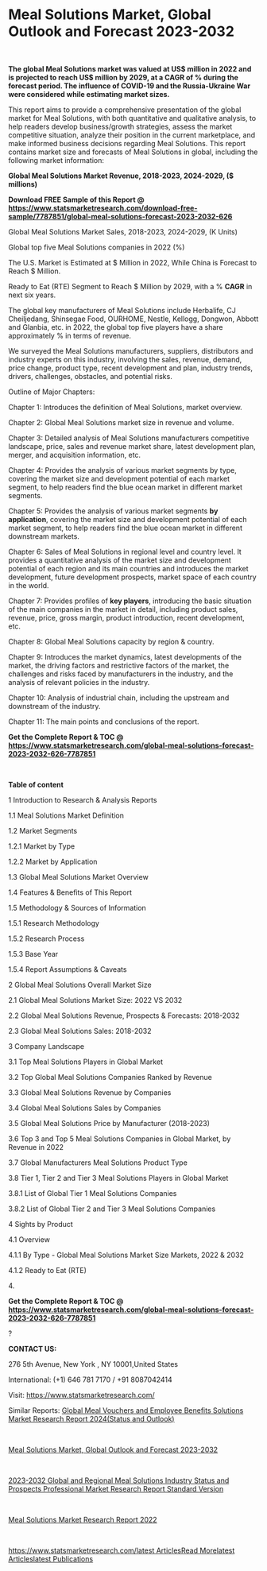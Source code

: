 <h1>Meal Solutions Market, Global Outlook and Forecast 2023-2032</h1><br/><p><strong>The global Meal Solutions market was valued at US$ million in 2022 and is projected to reach US$ million by 2029, at a <strong>CAGR</strong> of % during the forecast period. The influence of COVID-19 and the Russia-Ukraine War were considered while estimating market sizes.</strong></p>
 
 
 
 <p>This report aims to provide a comprehensive presentation of the global market for Meal Solutions, with both quantitative and qualitative analysis, to help readers develop business/growth strategies, assess the market competitive situation, analyze their position in the current marketplace, and make informed business decisions regarding Meal Solutions. This report contains market size and forecasts of Meal Solutions in global, including the following market information:</p>
 
 
 
 <p><strong>Global Meal Solutions Market Revenue, 2018-2023, 2024-2029, ($ millions)</strong></p>
 
 
 
 <p><strong>Download FREE Sample of this Report @ <a href="https://www.statsmarketresearch.com/download-free-sample/7787851/global-meal-solutions-forecast-2023-2032-626">https://www.statsmarketresearch.com/download-free-sample/7787851/global-meal-solutions-forecast-2023-2032-626</a></strong></p>
 
 
 
 <p>Global Meal Solutions Market Sales, 2018-2023, 2024-2029, (K Units)</p>
 
 
 
 <p>Global top five Meal Solutions companies in 2022 (%)</p>
 
 
 
 <p>The U.S. Market is Estimated at $ Million in 2022, While China is Forecast to Reach $ Million.</p>
 
 
 
 <p>Ready to Eat (RTE) Segment to Reach $ Million by 2029, with a % <strong>CAGR</strong> in next six years.</p>
 
 
 
 <p>The global key manufacturers of Meal Solutions include Herbalife, CJ Cheiljedang, Shinsegae Food, OURHOME, Nestle, Kellogg, Dongwon, Abbott and Glanbia, etc. in 2022, the global top five players have a share approximately % in terms of revenue.</p>
 
 
 
 <p>We surveyed the Meal Solutions manufacturers, suppliers, distributors and industry experts on this industry, involving the sales, revenue, demand, price change, product type, recent development and plan, industry trends, drivers, challenges, obstacles, and potential risks.</p>
 
 
 
 <p>Outline of Major Chapters:</p>
 
 
 
 <p>Chapter 1: Introduces the definition of Meal Solutions, market overview.</p>
 
 
 
 <p>Chapter 2: Global Meal Solutions market size in revenue and volume.</p>
 
 
 
 <p>Chapter 3: Detailed analysis of Meal Solutions manufacturers competitive landscape, price, sales and revenue market share, latest development plan, merger, and acquisition information, etc.</p>
 
 
 
 <p>Chapter 4: Provides the analysis of various market segments by type, covering the market size and development potential of each market segment, to help readers find the blue ocean market in different market segments.</p>
 
 
 
 <p>Chapter 5: Provides the analysis of various market segments <strong>by application</strong>, covering the market size and development potential of each market segment, to help readers find the blue ocean market in different downstream markets.</p>
 
 
 
 <p>Chapter 6: Sales of Meal Solutions in regional level and country level. It provides a quantitative analysis of the market size and development potential of each region and its main countries and introduces the market development, future development prospects, market space of each country in the world.</p>
 
 
 
 <p>Chapter 7: Provides profiles of <strong>key players</strong>, introducing the basic situation of the main companies in the market in detail, including product sales, revenue, price, gross margin, product introduction, recent development, etc.</p>
 
 
 
 <p>Chapter 8: Global Meal Solutions capacity by region & country.</p>
 
 
 
 <p>Chapter 9: Introduces the market dynamics, latest developments of the market, the driving factors and restrictive factors of the market, the challenges and risks faced by manufacturers in the industry, and the analysis of relevant policies in the industry.</p>
 
 
 
 <p>Chapter 10: Analysis of industrial chain, including the upstream and downstream of the industry.</p>
 
 
 
 <p>Chapter 11: The main points and conclusions of the report.</p>
 
 
 
 <div><b>Get the Complete Report & TOC @ <a href="https://www.statsmarketresearch.com/global-meal-solutions-forecast-2023-2032-626-7787851">https://www.statsmarketresearch.com/global-meal-solutions-forecast-2023-2032-626-7787851</a></b></div>
 
 
 
 <p><br />
 
 <b>Table of content</b></p>
 
 
 
 <p>1 Introduction to Research & Analysis Reports<br />
 
 1.1 Meal Solutions Market Definition<br />
 
 1.2 Market Segments<br />
 
 1.2.1 Market by Type<br />
 
 1.2.2 Market by Application<br />
 
 1.3 Global Meal Solutions Market Overview<br />
 
 1.4 Features & Benefits of This Report<br />
 
 1.5 Methodology & Sources of Information<br />
 
 1.5.1 Research Methodology<br />
 
 1.5.2 Research Process<br />
 
 1.5.3 Base Year<br />
 
 1.5.4 Report Assumptions & Caveats<br />
 
 2 Global Meal Solutions Overall Market Size<br />
 
 2.1 Global Meal Solutions Market Size: 2022 VS 2032<br />
 
 2.2 Global Meal Solutions Revenue, Prospects & Forecasts: 2018-2032<br />
 
 2.3 Global Meal Solutions Sales: 2018-2032<br />
 
 3 Company Landscape<br />
 
 3.1 Top Meal Solutions Players in Global Market<br />
 
 3.2 Top Global Meal Solutions Companies Ranked by Revenue<br />
 
 3.3 Global Meal Solutions Revenue by Companies<br />
 
 3.4 Global Meal Solutions Sales by Companies<br />
 
 3.5 Global Meal Solutions Price by Manufacturer (2018-2023)<br />
 
 3.6 Top 3 and Top 5 Meal Solutions Companies in Global Market, by Revenue in 2022<br />
 
 3.7 Global Manufacturers Meal Solutions Product Type<br />
 
 3.8 Tier 1, Tier 2 and Tier 3 Meal Solutions Players in Global Market<br />
 
 3.8.1 List of Global Tier 1 Meal Solutions Companies<br />
 
 3.8.2 List of Global Tier 2 and Tier 3 Meal Solutions Companies<br />
 
 4 Sights by Product<br />
 
 4.1 Overview<br />
 
 4.1.1 By Type - Global Meal Solutions Market Size Markets, 2022 & 2032<br />
 
 4.1.2 Ready to Eat (RTE)<br />
 
 4.</p>
 
 
 
 <div><b>Get the Complete Report & TOC @ <a href="https://www.statsmarketresearch.com/global-meal-solutions-forecast-2023-2032-626-7787851">https://www.statsmarketresearch.com/global-meal-solutions-forecast-2023-2032-626-7787851</a></b></div>
 
 
 
 <p>? </p>
 
 
 
 <p><b>CONTACT US:</b><br />
 
 276 5th Avenue, New York , NY 10001,United States<br />
 
 International: (+1) 646 781 7170 / +91 8087042414<br />
 
 Visit: <a href="https://www.statsmarketresearch.com/">https://www.statsmarketresearch.com/</a><br />
 
 Similar Reports: <a href="https://www.statsmarketresearch.com/global-meal-solutions-forecast-2023-2032-626-7787851">Global Meal Vouchers and Employee Benefits Solutions Market Research Report 2024(Status and Outlook)</a><br />
 
 <br />
 
 <a href="https://www.statsmarketresearch.com/global-meal-solutions-forecast-2023-2032-626-7787851">Meal Solutions Market, Global Outlook and Forecast 2023-2032</a><br />
 
 <br />
 
 <a href="https://www.statsmarketresearch.com/global-meal-solutions-forecast-2023-2032-626-7787851">2023-2032 Global and Regional Meal Solutions Industry Status and Prospects Professional Market Research Report Standard Version</a><br />
 
 <br />
 
 <a href="https://www.statsmarketresearch.com/global-meal-solutions-forecast-2023-2032-626-7787851">Meal Solutions Market Research Report 2022</a><br />
 
 <br />
 
 <a href="https://gyeongbokgung.com">https://www.statsmarketresearch.com/</a><a href="https://hallyeomaritime.com">latest Articles</a><a href="https://jingwansa.com">Read More</a><a href="https://nguoiviet.jp/">latest Articles</a><a href="https://www.intelmarketresearch.com/">latest Publications</a></p>
